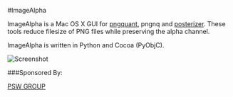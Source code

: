 #ImageAlpha

ImageAlpha is a Mac OS X GUI for [pngquant](http://pngquant.org), pngnq and [posterizer](https://github.com/pornel/mediancut-posterizer). These tools reduce filesize of PNG files while preserving the alpha channel.

ImageAlpha is written in Python and Cocoa (PyObjC).

![Screenshot](https://pngmini.com/screenshot-1.3.png)

###Sponsored By:

[PSW GROUP](https://www.psw-group.de/)
